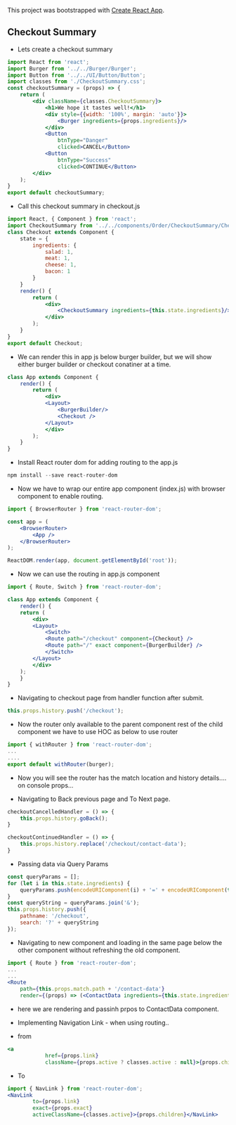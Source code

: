 This project was bootstrapped with [Create React App](https://github.com/facebook/create-react-app).

## Checkout Summary

* Lets create a checkout summary
```jsx
import React from 'react';
import Burger from '../../Burger/Burger';
import Button from '../../UI/Button/Button';
import classes from './CheckoutSummary.css';
const checkoutSummary = (props) => {
    return (
        <div className={classes.CheckoutSummary}>
            <h1>We hope it tastes well!</h1>
            <div style={{width: '100%', margin: 'auto'}}>
                <Burger ingredients={props.ingredients}/>
            </div>
            <Button 
                btnType="Danger"
                clicked>CANCEL</Button>
            <Button 
                btnType="Success"
                clicked>CONTINUE</Button>
        </div>
    );
}
export default checkoutSummary;
```

* Call this checkout summary in checkout.js
```jsx
import React, { Component } from 'react';
import CheckoutSummary from '../../components/Order/CheckoutSummary/CheckoutSummary';
class Checkout extends Component {
    state = {
        ingredients: {
            salad: 1,
            meat: 1,
            cheese: 1,
            bacon: 1
        }
    }
    render() {
        return (
            <div>
                <CheckoutSummary ingredients={this.state.ingredients}/>
            </div>
        );
    }
}
export default Checkout;
```
* We can render this in app js below burger builder, but we will show either burger builder or checkout conatiner at a time. 
```jsx
class App extends Component {
    render() {
        return (
            <div>
            <Layout>
                <BurgerBuilder/>
                <Checkout />
            </Layout>
            </div>
        );
    }
}
```
* Install React router dom for adding routing to the app.js
```js
npm install --save react-router-dom
```
* Now we have to wrap our entire app component (index.js) with browser component to enable routing.
```jsx
import { BrowserRouter } from 'react-router-dom';

const app = (
    <BrowserRouter>
        <App />
    </BrowserRouter>
);

ReactDOM.render(app, document.getElementById('root'));
```

* Now we can use the routing in app.js component 

```jsx
import { Route, Switch } from 'react-router-dom';

class App extends Component {
    render() {
    return (
        <div>
        <Layout>
            <Switch>
            <Route path="/checkout" component={Checkout} />
            <Route path="/" exact component={BurgerBuilder} />
            </Switch>
        </Layout>
        </div>
    );
    }
}
```
* Navigating to checkout page from handler function after submit.
```jsx
this.props.history.push('/checkout');
```
* Now the router only available to the parent component rest of the child component we have to use HOC as below to use router
```jsx
import { withRouter } from 'react-router-dom';
...
....
export default withRouter(burger);
```
* Now you will see the router has the match location and history details.... on console props...

* Navigating to Back previous page and To Next page.
```jsx
checkoutCancelledHandler = () => {
    this.props.history.goBack();
}

checkoutContinuedHandler = () => {
    this.props.history.replace('/checkout/contact-data');
}
```
* Passing data via Query Params
```jsx
const queryParams = [];
for (let i in this.state.ingredients) {
    queryParams.push(encodeURIComponent(i) + '=' + encodeURIComponent(this.state.ingredients[i]));
}
const queryString = queryParams.join('&');
this.props.history.push({
    pathname: '/checkout',
    search: '?' + queryString
});
```

* Navigating to new component and loading in the same page below the other component without refreshing the old component.

```jsx
import { Route } from 'react-router-dom';
...
...
<Route 
    path={this.props.match.path + '/contact-data'} 
    render={(props) => (<ContactData ingredients={this.state.ingredients} price={this.state.totalPrice} {...props} />)} />
```
* here we are rendering and passinh  prpos to ContactData component.

* Implementing Navigation Link - when using routing..
* from
```jsx
<a 
            href={props.link} 
            className={props.active ? classes.active : null}>{props.children}</a>
```
* To
```jsx
import { NavLink } from 'react-router-dom';
<NavLink 
        to={props.link}
        exact={props.exact}
        activeClassName={classes.active}>{props.children}</NavLink>
```









